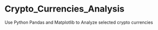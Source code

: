 # Crypto_Currencies_Analysis
Use Python Pandas and Matplotlib to Analyze selected crypto currencies
